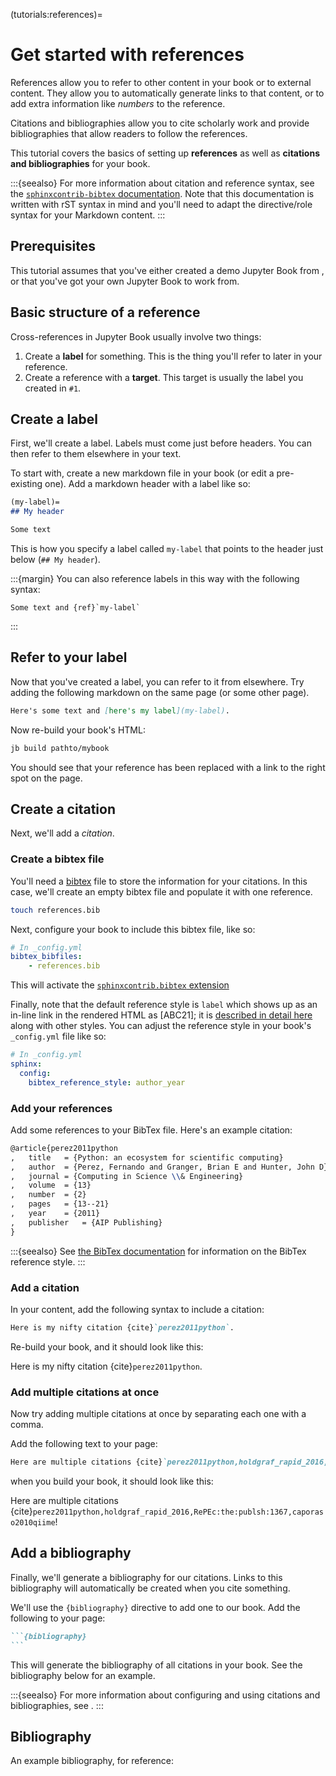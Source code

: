 (tutorials:references)=
# Get started with references

References allow you to refer to other content in your book or to external content.
They allow you to automatically generate links to that content, or to add extra information like *numbers* to the reference.

Citations and bibliographies allow you to cite scholarly work and provide bibliographies that allow readers to follow the references.

This tutorial covers the basics of setting up **references** as well as **citations and bibliographies** for your book.

:::{seealso}
For more information about citation and reference syntax, see the [`sphinxcontrib-bibtex` documentation](https://sphinxcontrib-bibtex.readthedocs.io/en/latest/usage.html#roles-and-directives).
Note that this documentation is written with rST syntax in mind and you'll need to adapt the directive/role syntax for your Markdown content.
:::

## Prerequisites

This tutorial assumes that you've either created a demo Jupyter Book from [](../tutorials/start/index.md), or that you've got your own Jupyter Book to work from.

## Basic structure of a reference

Cross-references in Jupyter Book usually involve two things:

1. Create a **label** for something.
   This is the thing you'll refer to later in your reference.
2. Create a reference with a **target**.
   This target is usually the label you created in `#1`.

## Create a label

First, we'll create a label.
Labels must come just before headers.
You can then refer to them elsewhere in your text.

To start with, create a new markdown file in your book (or edit a pre-existing one).
Add a markdown header with a label like so:

```md
(my-label)=
## My header

Some text
```

This is how you specify a label called `my-label` that points to the header just below (`## My header`).

:::{margin}
You can also reference labels in this way with the following syntax:

```
Some text and {ref}`my-label`
```
:::

## Refer to your label

Now that you've created a label, you can refer to it from elsewhere.
Try adding the following markdown on the same page (or some other page).

```md
Here's some text and [here's my label](my-label).
```

Now re-build your book's HTML:

```bash
jb build pathto/mybook
```

You should see that your reference has been replaced with a link to the right spot on the page.

## Create a citation

Next, we'll add a *citation*.

### Create a bibtex file

You'll need a [bibtex](http://www.bibtex.org/) file to store the information for your citations.
In this case, we'll create an empty bibtex file and populate it with one reference.

```bash
touch references.bib
```

Next, configure your book to include this bibtex file, like so:

```yaml
# In _config.yml
bibtex_bibfiles:
    - references.bib
```

This will activate the [`sphinxcontrib.bibtex` extension](https://sphinxcontrib-bibtex.readthedocs.io/en/latest/)

Finally, note that the default reference style is `label` which shows up as an in-line link in the rendered HTML as [ABC21]; it is [described in detail here](https://sphinxcontrib-bibtex.readthedocs.io/en/latest/usage.html#referencing-style) along with other styles.
You can adjust the reference style in your book's `_config.yml` file like so:

```yaml
# In _config.yml
sphinx:
  config:
    bibtex_reference_style: author_year
```

### Add your references

Add some references to your BibTex file. Here's an example citation:

```latex
@article{perez2011python
,	title	= {Python: an ecosystem for scientific computing}
,	author	= {Perez, Fernando and Granger, Brian E and Hunter, John D}
,	journal	= {Computing in Science \\& Engineering}
,	volume	= {13}
,	number	= {2}
,	pages	= {13--21}
,	year	= {2011}
,	publisher	= {AIP Publishing}
}
```

:::{seealso}
See
[the BibTex documentation](http://www.bibtex.org/Using/) for information on
the BibTex reference style.
:::


### Add a citation

In your content, add the following syntax to include a citation:

```md
Here is my nifty citation {cite}`perez2011python`.
```

Re-build your book, and it should look like this:

Here is my nifty citation {cite}`perez2011python`.

### Add multiple citations at once

Now try adding multiple citations at once by separating each one with a comma.

Add the following text to your page:

```md
Here are multiple citations {cite}`perez2011python,holdgraf_rapid_2016,RePEc:the:publsh:1367,caporaso2010qiime`!
```

when you build your book, it should look like this:

Here are multiple citations {cite}`perez2011python,holdgraf_rapid_2016,RePEc:the:publsh:1367,caporaso2010qiime`!

## Add a bibliography

Finally, we'll generate a bibliography for our citations.
Links to this bibliography will automatically be created when you cite something.

We'll use the `{bibliography}` directive to add one to our book.
Add the following to your page:

````md
```{bibliography}
```
````

This will generate the bibliography of all citations in your book.
See the bibliography below for an example.

:::{seealso}
For more information about configuring and using citations and bibliographies, see [](content:references).
:::

## Bibliography

An example bibliography, for reference:

```{footbibliography}
```
